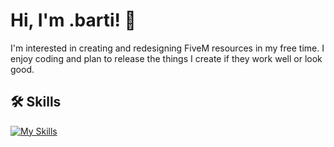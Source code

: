
# Hi, I'm .barti! 👋
I'm interested in creating and redesigning FiveM resources in my free time. I enjoy coding and plan to release the things I create if they work well or look good.
## 🛠 Skills
[![My Skills](https://skillicons.dev/icons?i=js,html,css,react,ts,lua)](https://github.com/barti-code)
